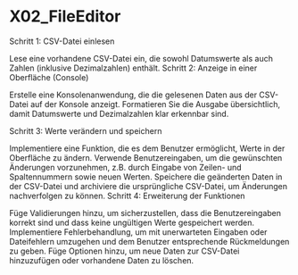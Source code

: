 # X02_FileEditor

Schritt 1: CSV-Datei einlesen

Lese eine vorhandene CSV-Datei ein, die sowohl Datumswerte als auch Zahlen (inklusive Dezimalzahlen) enthält.
Schritt 2: Anzeige in einer Oberfläche (Console)

Erstelle eine Konsolenanwendung, die die gelesenen Daten aus der CSV-Datei auf der Konsole anzeigt.
Formatieren Sie die Ausgabe übersichtlich, damit Datumswerte und Dezimalzahlen klar erkennbar sind.


Schritt 3: Werte verändern und speichern

Implementiere eine Funktion, die es dem Benutzer ermöglicht, Werte in der Oberfläche zu ändern.
Verwende Benutzereingaben, um die gewünschten Änderungen vorzunehmen, z.B. durch Eingabe von Zeilen- und Spaltennummern sowie neuen Werten.
Speichere die geänderten Daten in der CSV-Datei und archiviere die ursprüngliche CSV-Datei, um Änderungen nachverfolgen zu können.
Schritt 4: Erweiterung der Funktionen

Füge Validierungen hinzu, um sicherzustellen, dass die Benutzereingaben korrekt sind und dass keine ungültigen Werte gespeichert werden.
Implementiere Fehlerbehandlung, um mit unerwarteten Eingaben oder Dateifehlern umzugehen und dem Benutzer entsprechende Rückmeldungen zu geben.
Füge Optionen hinzu, um neue Daten zur CSV-Datei hinzuzufügen oder vorhandene Daten zu löschen.



